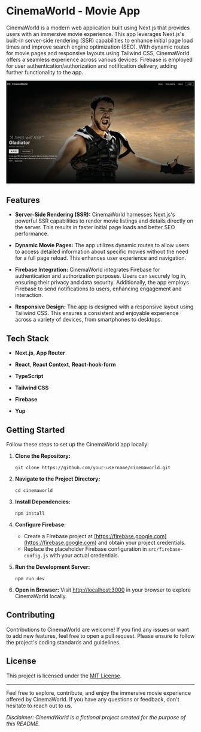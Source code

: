 # CinemaWorld - Movie App

CinemaWorld is a modern web application built using Next.js that provides users with an immersive movie experience. This app leverages Next.js's built-in server-side rendering (SSR) capabilities to enhance initial page load times and improve search engine optimization (SEO). With dynamic routes for movie pages and responsive layouts using Tailwind CSS, CinemaWorld offers a seamless experience across various devices. Firebase is employed for user authentication/authorization and notification delivery, adding further functionality to the app.

<img src="public/images/gh-home.jpg" alt="CinemaWorld Screenshot">


## Features

- **Server-Side Rendering (SSR):** CinemaWorld harnesses Next.js's powerful SSR capabilities to render movie listings and details directly on the server. This results in faster initial page loads and better SEO performance.

- **Dynamic Movie Pages:** The app utilizes dynamic routes to allow users to access detailed information about specific movies without the need for a full page reload. This enhances user experience and navigation.

- **Firebase Integration:** CinemaWorld integrates Firebase for authentication and authorization purposes. Users can securely log in, ensuring their privacy and data security. Additionally, the app employs Firebase to send notifications to users, enhancing engagement and interaction.

- **Responsive Design:** The app is designed with a responsive layout using Tailwind CSS. This ensures a consistent and enjoyable experience across a variety of devices, from smartphones to desktops.

## Tech Stack

- **Next.js**, **App Router**

- **React**, **React Context**, **React-hook-form** 

- **TypeScript** 

- **Tailwind CSS** 

- **Firebase**

- **Yup**
  
## Getting Started

Follow these steps to set up the CinemaWorld app locally:

1. **Clone the Repository:**
   ```
   git clone https://github.com/your-username/cinemaworld.git
   ```

2. **Navigate to the Project Directory:**
   ```
   cd cinemaworld
   ```

3. **Install Dependencies:**
   ```
   npm install
   ```

4. **Configure Firebase:**
   - Create a Firebase project at [https://firebase.google.com](https://firebase.google.com) and obtain your project credentials.
   - Replace the placeholder Firebase configuration in `src/firebase-config.js` with your actual credentials.

5. **Run the Development Server:**
   ```
   npm run dev
   ```

6. **Open in Browser:**
   Visit [http://localhost:3000](http://localhost:3000) in your browser to explore CinemaWorld locally.

## Contributing

Contributions to CinemaWorld are welcome! If you find any issues or want to add new features, feel free to open a pull request. Please ensure to follow the project's coding standards and guidelines.

## License

This project is licensed under the [MIT License](LICENSE).

---

Feel free to explore, contribute, and enjoy the immersive movie experience offered by CinemaWorld. If you have any questions or feedback, don't hesitate to reach out to us.

*Disclaimer: CinemaWorld is a fictional project created for the purpose of this README.*
